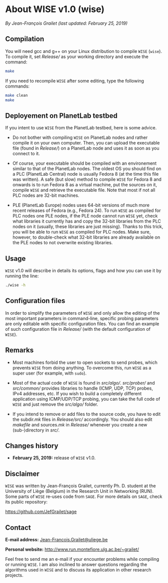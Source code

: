 # About WISE v1.0 (wise)

*By Jean-François Grailet (last updated: February 25, 2019)*

## Compilation

You will need gcc and g++ on your Linux distribution to compile `WISE` (`wise`). To compile it, set *Release/* as your working directory and execute the command:

```sh
make
```

If you need to recompile `WISE` after some editing, type the following commands:

```sh
make clean
make
```

## Deployement on PlanetLab testbed

If you intent to use `WISE` from the PlanetLab testbed, here is some advice.

* Do not bother with compiling `WISE` on PlanetLab nodes and rather compile it on your own computer. Then, you can upload the executable file (found in *Release/*) on a PlanetLab node and uses it as soon as you connect to it.

* Of course, your executable should be compiled with an environement similar to that of the PlanetLab nodes. The oldest OS you should find on a PLC (PlanetLab Central) node is usually Fedora 8 (at the time this file was written). A safe (but slow) method to compile `WISE` for Fedora 8 and onwards is to run Fedora 8 as a virtual machine, put the sources on it, compile `WISE` and retrieve the executable file. Note that most if not all PLC nodes are 32-bit machines.

* PLE (PlanetLab Europe) nodes uses 64-bit versions of much more recent releases of Fedora (e.g., Fedora 24). To run `WISE` as compiled for PLC nodes one PLE nodes, if the PLE node cannot run `WISE` yet, check what libraries it currently has and copy the 32-bit libraries from the PLC nodes on it (usually, these libraries are just missing). Thanks to this trick, you will be able to run `WISE` as compiled for PLC nodes. Make sure, however, to double-check what 32-bit libraries are already available on the PLE nodes to not overwrite existing libraries.

## Usage

`WISE` v1.0 will describe in details its options, flags and how you can use it by running the line:

```sh
./wise -h
```

## Configuration files

In order to simplify the parameters of `WISE` and only allow the editing of the most important parameters in command-line, specific probing parameters are only editable with specific configuration files. You can find an example of such configuration file in *Release/* (with the default configuration of `WISE`).

## Remarks

* Most machines forbid the user to open sockets to send probes, which prevents `WISE` from doing anything. To overcome this, run `WISE` as a super user (for example, with `sudo`).

* Most of the actual code of `WISE` is found in *src/algo/*. *src/prober/* and *src/common/* provides libraries to handle (ICMP, UDP, TCP) probes, IPv4 addresses, etc. If you wish to build a completely different application using ICMP/UDP/TCP probing, you can take the full code of ``WISE`` and just remove the *src/algo/* folder.

* If you intend to remove or add files to the source code, you have to edit the subdir.*mk* files in *Release/src/* accordingly. You should also edit *makefile* and sources.*mk* in *Release/* whenever you create a new (sub-)directory in *src/*.

## Changes history

* **February 25, 2019:** release of `WISE` v1.0.

## Disclaimer

`WISE` was written by Jean-François Grailet, currently Ph. D. student at the University of Liège (Belgium) in the Research Unit in Networking (RUN). Some parts of `WISE` re-uses code from `SAGE`. For more details on `SAGE`, check its public repository:

https://github.com/JefGrailet/sage

## Contact

**E-mail address:** Jean-Francois.Grailet@uliege.be

**Personal website:** http://www.run.montefiore.ulg.ac.be/~grailet/

Feel free to send me an e-mail if your encounter problems while compiling or running `WISE`. I am also inclined to answer questions regarding the algorithms used in `WISE` and to discuss its application in other research projects.
